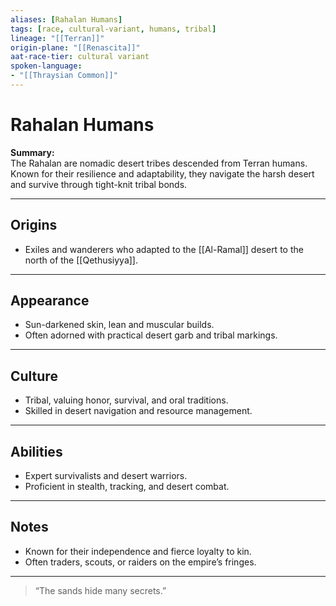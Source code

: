 ```yaml
---
aliases: [Rahalan Humans]
tags: [race, cultural-variant, humans, tribal]
lineage: "[[Terran]]"
origin-plane: "[[Renascita]]"
aat-race-tier: cultural variant
spoken-language: 
- "[[Thraysian Common]]"
---
```


# Rahalan Humans

**Summary:**  
The Rahalan are nomadic desert tribes descended from Terran humans. Known for their resilience and adaptability, they navigate the harsh desert and survive through tight-knit tribal bonds.

---

## Origins

- Exiles and wanderers who adapted to the [[Al-Ramal]] desert to the north of the [[Qethusiyya]].

---

## Appearance

- Sun-darkened skin, lean and muscular builds.  
- Often adorned with practical desert garb and tribal markings.

---

## Culture

- Tribal, valuing honor, survival, and oral traditions.  
- Skilled in desert navigation and resource management.

---

## Abilities

- Expert survivalists and desert warriors.  
- Proficient in stealth, tracking, and desert combat.

---

## Notes

- Known for their independence and fierce loyalty to kin.  
- Often traders, scouts, or raiders on the empire’s fringes.

---

> “The sands hide many secrets.”
